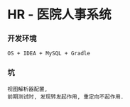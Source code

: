 # HR - 医院人事系统

### 开发环境

    OS + IDEA + MySQL + Gradle
    
    
### 坑

    视图解析器配置, 
    前期测试时, 发现转发起作用, 重定向不起作用. 